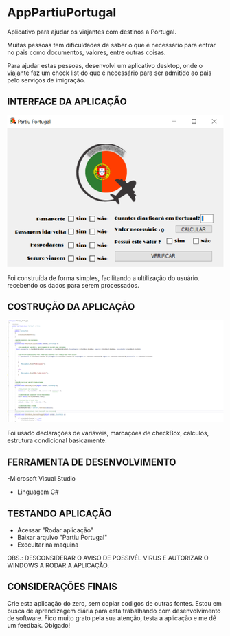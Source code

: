# AppPartiuPortugal
 Aplicativo  para ajudar os viajantes  com destinos a Portugal.

Muitas pessoas tem dificuldades de saber o que é necessário 
para entrar  no pais como documentos, valores, entre outras coisas.

Para ajudar estas pessoas, desenvolvi um aplicativo desktop, 
onde o viajante faz um check list  do que é necessário 
para ser admitido ao pais pelo serviços de imigração.


## INTERFACE  DA APLICAÇÃO

![Imagem da interface](https://github.com/Sulemam-Ba/AppPartiuPortugal/blob/main/Partiu%20Portugal.PNG)

Foi construída de forma simples, facilitando  a ultilização do usuário.
recebendo os dados para serem processados.


## COSTRUÇÃO DA APLICAÇÃO
![Amostra do codigo](https://github.com/Sulemam-Ba/AppPartiuPortugal/blob/main/Imagem%20codigo%20amostra.PNG)

Foi usado declarações de variáveis, marcações de checkBox,  calculos, estrutura condicional basicamente.

## FERRAMENTA DE  DESENVOLVIMENTO 
-Microsoft Visual Studio
- Linguagem C#

## TESTANDO APLICAÇÃO
- Acessar "Rodar aplicação"
- Baixar arquivo  "Partiu Portugal"
- Execultar na maquina

OBS.: DESCONSIDERAR O AVISO DE POSSIVÉL VIRUS E AUTORIZAR O WINDOWS A RODAR A APLICAÇÃO.

## CONSIDERAÇÕES FINAIS 
Crie esta aplicação  do zero, sem  copiar codigos de outras fontes. 
Estou em busca de aprendizagem diária para esta  trabalhando com desenvolvimento de software. 
Fico muito  grato pela sua atenção, testa a aplicação e me dê um feedbak. 
Obigado!


